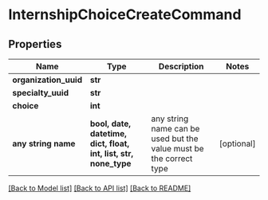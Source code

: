 # InternshipChoiceCreateCommand


## Properties
Name | Type | Description | Notes
------------ | ------------- | ------------- | -------------
**organization_uuid** | **str** |  | 
**specialty_uuid** | **str** |  | 
**choice** | **int** |  | 
**any string name** | **bool, date, datetime, dict, float, int, list, str, none_type** | any string name can be used but the value must be the correct type | [optional]

[[Back to Model list]](../README.md#documentation-for-models) [[Back to API list]](../README.md#documentation-for-api-endpoints) [[Back to README]](../README.md)



